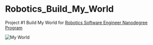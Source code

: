 # Robotics_Build_My_World
Project #1 Build My World for [Robotics Software Engineer Nanodegree Program](https://www.udacity.com/course/robotics-software-engineer--nd209)

![My World](jordajj8/Robotics_Build_My_World/my_world_screenshot.jpg)

